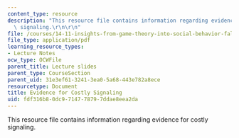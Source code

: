 ```yaml
---
content_type: resource
description: "This resource file contains information regarding evidence for costly\
  \ signaling.\r\n\r\n"
file: /courses/14-11-insights-from-game-theory-into-social-behavior-fall-2013/fdf316b80dc9714778797ddae8eea2da_MIT14_11F13_evidence_cost.pdf
file_type: application/pdf
learning_resource_types:
- Lecture Notes
ocw_type: OCWFile
parent_title: Lecture slides
parent_type: CourseSection
parent_uid: 31e3ef61-3241-3ea0-5a68-443e782a8ece
resourcetype: Document
title: Evidence for Costly Signaling
uid: fdf316b8-0dc9-7147-7879-7ddae8eea2da
---
```

This resource file contains information regarding evidence for costly signaling.



